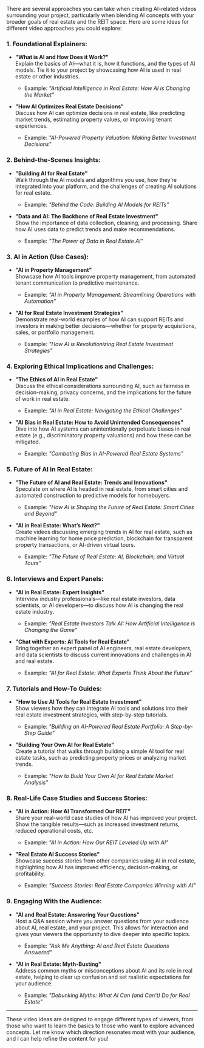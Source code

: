 There are several approaches you can take when creating AI-related videos surrounding your project, particularly when blending AI concepts with your broader goals of real estate and the REIT space. Here are some ideas for different video approaches you could explore:

### 1. **Foundational Explainers:**
   - **"What is AI and How Does it Work?"**  
     Explain the basics of AI—what it is, how it functions, and the types of AI models. Tie it to your project by showcasing how AI is used in real estate or other industries.
     - Example: *"Artificial Intelligence in Real Estate: How AI is Changing the Market"*

   - **"How AI Optimizes Real Estate Decisions"**  
     Discuss how AI can optimize decisions in real estate, like predicting market trends, estimating property values, or improving tenant experiences.
     - Example: *"AI-Powered Property Valuation: Making Better Investment Decisions"*

### 2. **Behind-the-Scenes Insights:**
   - **"Building AI for Real Estate"**  
     Walk through the AI models and algorithms you use, how they’re integrated into your platform, and the challenges of creating AI solutions for real estate.
     - Example: *"Behind the Code: Building AI Models for REITs"*

   - **"Data and AI: The Backbone of Real Estate Investment"**  
     Show the importance of data collection, cleaning, and processing. Share how AI uses data to predict trends and make recommendations.
     - Example: *"The Power of Data in Real Estate AI"*

### 3. **AI in Action (Use Cases):**
   - **"AI in Property Management"**  
     Showcase how AI tools improve property management, from automated tenant communication to predictive maintenance.
     - Example: *"AI in Property Management: Streamlining Operations with Automation"*

   - **"AI for Real Estate Investment Strategies"**  
     Demonstrate real-world examples of how AI can support REITs and investors in making better decisions—whether for property acquisitions, sales, or portfolio management.
     - Example: *"How AI is Revolutionizing Real Estate Investment Strategies"*

### 4. **Exploring Ethical Implications and Challenges:**
   - **"The Ethics of AI in Real Estate"**  
     Discuss the ethical considerations surrounding AI, such as fairness in decision-making, privacy concerns, and the implications for the future of work in real estate.
     - Example: *"AI in Real Estate: Navigating the Ethical Challenges"*

   - **"AI Bias in Real Estate: How to Avoid Unintended Consequences"**  
     Dive into how AI systems can unintentionally perpetuate biases in real estate (e.g., discriminatory property valuations) and how these can be mitigated.
     - Example: *"Combating Bias in AI-Powered Real Estate Systems"*

### 5. **Future of AI in Real Estate:**
   - **"The Future of AI and Real Estate: Trends and Innovations"**  
     Speculate on where AI is headed in real estate, from smart cities and automated construction to predictive models for homebuyers.
     - Example: *"How AI is Shaping the Future of Real Estate: Smart Cities and Beyond"*

   - **"AI in Real Estate: What’s Next?"**  
     Create videos discussing emerging trends in AI for real estate, such as machine learning for home price prediction, blockchain for transparent property transactions, or AI-driven virtual tours.
     - Example: *"The Future of Real Estate: AI, Blockchain, and Virtual Tours"*

### 6. **Interviews and Expert Panels:**
   - **"AI in Real Estate: Expert Insights"**  
     Interview industry professionals—like real estate investors, data scientists, or AI developers—to discuss how AI is changing the real estate industry.
     - Example: *"Real Estate Investors Talk AI: How Artificial Intelligence is Changing the Game"*

   - **"Chat with Experts: AI Tools for Real Estate"**  
     Bring together an expert panel of AI engineers, real estate developers, and data scientists to discuss current innovations and challenges in AI and real estate.
     - Example: *"AI for Real Estate: What Experts Think About the Future"*

### 7. **Tutorials and How-To Guides:**
   - **"How to Use AI Tools for Real Estate Investment"**  
     Show viewers how they can integrate AI tools and solutions into their real estate investment strategies, with step-by-step tutorials.
     - Example: *"Building an AI-Powered Real Estate Portfolio: A Step-by-Step Guide"*

   - **"Building Your Own AI for Real Estate"**  
     Create a tutorial that walks through building a simple AI tool for real estate tasks, such as predicting property prices or analyzing market trends.
     - Example: *"How to Build Your Own AI for Real Estate Market Analysis"*

### 8. **Real-Life Case Studies and Success Stories:**
   - **"AI in Action: How AI Transformed Our REIT"**  
     Share your real-world case studies of how AI has improved your project. Show the tangible results—such as increased investment returns, reduced operational costs, etc.
     - Example: *"AI in Action: How Our REIT Leveled Up with AI"*

   - **"Real Estate AI Success Stories"**  
     Showcase success stories from other companies using AI in real estate, highlighting how AI has improved efficiency, decision-making, or profitability.
     - Example: *"Success Stories: Real Estate Companies Winning with AI"*

### 9. **Engaging With the Audience:**
   - **"AI and Real Estate: Answering Your Questions"**  
     Host a Q&A session where you answer questions from your audience about AI, real estate, and your project. This allows for interaction and gives your viewers the opportunity to dive deeper into specific topics.
     - Example: *"Ask Me Anything: AI and Real Estate Questions Answered"*

   - **"AI in Real Estate: Myth-Busting"**  
     Address common myths or misconceptions about AI and its role in real estate, helping to clear up confusion and set realistic expectations for your audience.
     - Example: *"Debunking Myths: What AI Can (and Can’t) Do for Real Estate"*

---

These video ideas are designed to engage different types of viewers, from those who want to learn the basics to those who want to explore advanced concepts. Let me know which direction resonates most with your audience, and I can help refine the content for you!
